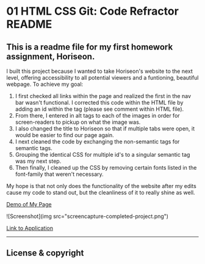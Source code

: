 # 01 HTML CSS Git: Code Refractor README

## This is a readme file for my first homework assignment, Horiseon.

I built this project because I wanted to take Horiseon's website to the next level, offering accessibility to all potential viewers and a funtioning, beautiful webpage. To achieve my goal:

1. I first checked all links within the page and realized the first in the nav bar wasn't functional. I corrected this code within the HTML file by adding an id within the tag (please see comment within HTML file).
2. From there, I entered in alt tags to each of the images in order for screen-readers to pickup on what the image was.
3. I also changed the title to Horiseon so that if multiple tabs were open, it would be easier to find our page again.
4. I next cleaned the code by exchanging the non-semantic tags for semantic tags.
5. Grouping the identical CSS for multiple id's to a singular semantic tag was my next step.
6. Then finally, I cleaned up the CSS by removing certain fonts listed in the font-family that weren't necessary.

My hope is that not only does the functionality of the website after my edits cause my code to stand out, but the cleanliness of it to really shine as well.

[Demo of My Page](https://drive.google.com/file/d/17n_1Ie9dg9moTJ1OxZ4_u5FgVAKsnfWm/view)

![Screenshot](img src="screencapture-completed-project.png")

[Link to Application](file:///Users/rachelamos/code/UTA-AUS-FSF-PT-12-2020-U-C/01-HTML-Git-CSS/02-Homework/Develop/index.html)

---

## License & copyright



